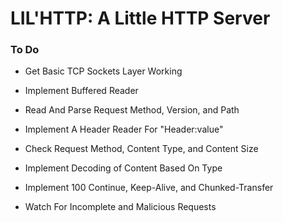# LIL'HTTP: A Little HTTP Server #

### To Do ###

* Get Basic TCP Sockets Layer Working
- Implement Buffered Reader
+ Read And Parse Request Method, Version, and Path
- Implement A Header Reader For "Header:value"
+ Check Request Method, Content Type, and Content Size
- Implement Decoding of Content Based On Type
+ Implement 100 Continue, Keep-Alive, and Chunked-Transfer
- Watch For Incomplete and Malicious Requests
